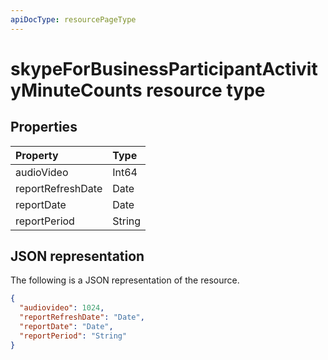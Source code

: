```yaml
---
apiDocType: resourcePageType
---
```

# skypeForBusinessParticipantActivityMinuteCounts resource type

## Properties

| Property          | Type   |
| :---------------- | :----- |
| audioVideo        | Int64  |
| reportRefreshDate | Date   |
| reportDate        | Date   |
| reportPeriod      | String |

## JSON representation

The following is a JSON representation of the resource.

<!-- {
  "blockType": "resource",
  "@odata.type": "microsoft.graph.skypeForBusinessParticipantActivityMinuteCounts"
} -->

```json
{
  "audiovideo": 1024, 
  "reportRefreshDate": "Date", 
  "reportDate": "Date", 
  "reportPeriod": "String"
}
```
